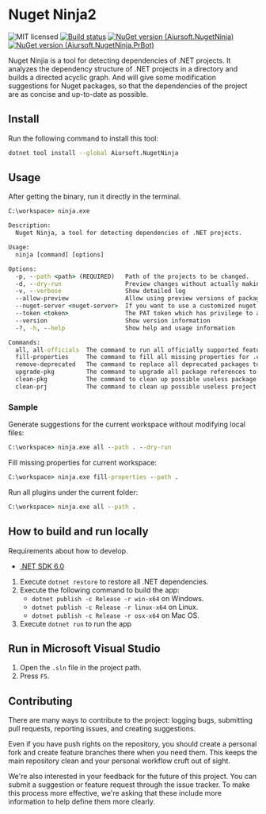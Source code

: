 # Nuget Ninja2

![MIT licensed](https://img.shields.io/badge/license-MIT-blue.svg)
[![Build status](https://dev.azure.com/aiursoft/Star/_apis/build/status/NugetNinja%20Build)](https://dev.azure.com/aiursoft/Star/_build/latest?definitionId=18)
[![NuGet version (Aiursoft.NugetNinja)](https://img.shields.io/nuget/v/Aiursoft.NugetNinja.svg?style=flat-square)](https://www.nuget.org/packages/Aiursoft.NugetNinja/)
[![NuGet version (Aiursoft.NugetNinja.PrBot)](https://img.shields.io/nuget/v/Aiursoft.NugetNinja.PrBot.svg?style=flat-square)](https://www.nuget.org/packages/Aiursoft.NugetNinja.PrBot/)

Nuget Ninjia is a tool for detecting dependencies of .NET projects. It analyzes the dependency structure of .NET projects in a directory and builds a directed acyclic graph. And will give some modification suggestions for Nuget packages, so that the dependencies of the project are as concise and up-to-date as possible.

## Install

Run the following command to install this tool:

```bash
dotnet tool install --global Aiursoft.NugetNinja
```

## Usage

After getting the binary, run it directly in the terminal.

```cmd
C:\workspace> ninja.exe

Description:
  Nuget Ninja, a tool for detecting dependencies of .NET projects.

Usage:
  ninja [command] [options]

Options:
  -p, --path <path> (REQUIRED)   Path of the projects to be changed.
  -d, --dry-run                  Preview changes without actually making them
  -v, --verbose                  Show detailed log
  --allow-preview                Allow using preview versions of packages from Nuget.
  --nuget-server <nuget-server>  If you want to use a customized nuget server instead of the official nuget.org, you can set it with a value like: https://nuget.myserver/v3/index.json
  --token <token>                The PAT token which has privilege to access the nuget server. See: https://docs.microsoft.com/en-us/azure/devops/organizations/accounts/use-personal-access-tokens-to-authenticate
  --version                      Show version information
  -?, -h, --help                 Show help and usage information

Commands:
  all, all-officials  The command to run all officially supported features.
  fill-properties     The command to fill all missing properties for .csproj files.
  remove-deprecated   The command to replace all deprecated packages to new packages.
  upgrade-pkg         The command to upgrade all package references to possible latest and avoid conflicts.
  clean-pkg           The command to clean up possible useless package references.
  clean-prj           The command to clean up possible useless project references.
```

### Sample

Generate suggestions for the current workspace without modifying local files:

```cmd
C:\workspace> ninja.exe all --path . --dry-run
```

Fill missing properties for current workspace:

```cmd
C:\workspace> ninja.exe fill-properties --path .
```

Run all plugins under the current folder:

```cmd
C:\workspace> ninja.exe all --path .
```

## How to build and run locally

Requirements about how to develop.

* [.NET SDK 6.0](https://github.com/dotnet/core/tree/master/release-notes)

1. Execute `dotnet restore` to restore all .NET dependencies.
2. Execute the following command to build the app:
   * `dotnet publish -c Release -r win-x64` on Windows.
   * `dotnet publish -c Release -r linux-x64` on Linux.
   * `dotnet publish -c Release -r osx-x64` on Mac OS.
3. Execute `dotnet run` to run the app

## Run in Microsoft Visual Studio

1. Open the `.sln` file in the project path.
2. Press `F5`.

## Contributing

There are many ways to contribute to the project: logging bugs, submitting pull requests, reporting issues, and creating suggestions.

Even if you have push rights on the repository, you should create a personal fork and create feature branches there when you need them. This keeps the main repository clean and your personal workflow cruft out of sight.

We're also interested in your feedback for the future of this project. You can submit a suggestion or feature request through the issue tracker. To make this process more effective, we're asking that these include more information to help define them more clearly.
